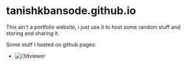 # tanishkbansode.github.io
This ain't a portfolio website, i just use it to host some random stuff and storing and sharing it.

Some stuff I hosted on github pages:
- ![/3dviewer](tanishkbansode.github.io/3dviewer/)
